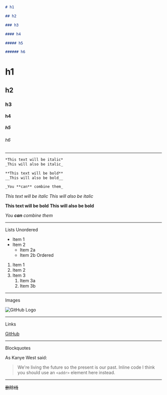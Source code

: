 

```markdown
# h1

## h2

### h3

#### h4

##### h5

###### h6
```

# h1

## h2

### h3

#### h4

##### h5

###### h6

<hr/>

```markdown
*This text will be italic*
_This will also be italic_

**This text will be bold**
__This will also be bold__

_You **can** combine them_
```

*This text will be italic*
_This will also be italic_

**This text will be bold**
__This will also be bold__

_You **can** combine them_

<hr/>

Lists Unordered

* Item 1
* Item 2
    * Item 2a
    * Item 2b Ordered

1. Item 1
1. Item 2
1. Item 3
    1. Item 3a
    1. Item 3b

<hr/>

Images

![GitHub Logo](http://github.com/images/logo.png)

<hr/>

Links

[GitHub](http://github.com)

<hr/>

Blockquotes 

As Kanye West said:
> We're living the future so
> the present is our past. Inline code I think you should use an
`<addr>` element here instead.

<hr/>

~~删除线~~
